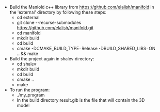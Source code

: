 - Build the Maniold c++ library from https://github.com/elalish/manifold in the 'external' directory by following these steps:
  - cd external
  - git clone --recurse-submodules https://github.com/elalish/manifold.git
  - cd manifold
  - mkdir build
  - cd build
  - cmake -DCMAKE_BUILD_TYPE=Release -DBUILD_SHARED_LIBS=ON .. && make
- Build the project again in shalev directory:
  - cd shalev
  - mkdir build
  - cd build
  - cmake ..
  - make
- To run the program:
  - ./my_program
  - In the build directory result.glb is the file that will contain the 3D model
